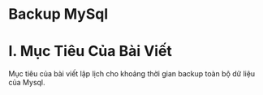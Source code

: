 Backup MySql 
======



# I. Mục Tiêu Của Bài Viết
  Mục tiêu của bài viết lập lịch cho khoảng thời gian backup toàn bộ dữ liệu của Mysql. 

#
